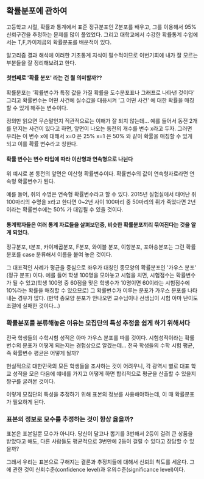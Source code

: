 ## 확률분포에 관하여

고등학교 시절, 확률과 통계에서 표준 정규분포인 Z분포를 배우고, 그를 이용해서 95% 신뢰구간을 추정하는 문제를 많이 풀었었다. 그리고 대학교에서 수강한 확률통계 수업에서는 T,F,카이제곱의 확률분포를 배운적이 있다.

알고리즘 결과 해석에 이러한 기초통계 지식이 필수적이므로 이번기회에 내가 잘 모르는 부분들을 잘 정리해보려고 한다.

#### 첫번째로 '확률 분포' 라는 건 뭘 의미할까??

확률분포는 '확률변수가 특정 값을 가질 확률을 도수분포표나 그래프로 나타낸 것이다'
그리고 확률변수는 어떤 사건에 실수값을 대응시켜 '그 어떤 사건' 에 대한 확률을 매칭할 수 있게 해주는 변수이다.


정의만 읽으면 무슨말인지 직관적으로는 이해가 잘 되지 않는데... 
예를 들어서 동전 2개를 던지는 사건이 있다고 하면, 앞면이 나오는 동전의 개수를 변수 x라고 두자.
그러면 우리는 이 변수 x에 대해서 x=0 은 25% x=1 은 50% 와 같이 확률을 매칭할 수 있게 되고
이를 확률 변수라고 칭한다.



#### 확률 변수는 변수 타입에 따라 이산형과 연속형으로 나뉜다

위 예시로 본 동전의 앞면은 이산형 확률변수이다. 확률변수의 값이 연속형자료라면 연속형 확률변수가 된다. 

예를 들어, 쥐의 수명은 연속형 확률변수라고 할 수 있다. 2015년 실험실에서 태어난 쥐 100마리의 수명을 x라고 한다면 0~2년 사이 100마리 중 50마리의 쥐가 죽었다면 2년 이라는 확률변수에는 50% 가 대입될 수 있을 것이다.  

#### 통계학자들은 여러 통계 자료들을 살펴보던중, 비슷한 확률분포끼리 묶여진다는 것을 알게 되었다.

정규분포, t분포, 카이제곱분포, F분포, 와이블 분포, 이항분포, 포아송분포는
그런 확률분포를 case 분류해서 이름을 붙여 놓은 것이다. 

그 대표적인 사례가 평균을 중심으로 좌우가 대칭인 종모양의 확률분포인 '가우스 분포' (정규 분포) 이다.
예를 들어 학생 100명을 모아놓고 시험을 치면, 시험점수는 확률변수가 될 수 있고(학생 100명 중 60점을 맞은 학생수가 10명이면 60이라는 시험점수에 10%라는 확률을 매칭할 수 있으므로)
그 확률변수가 이루는 분포가 가우스 분포를 나타내는 경우가 많다. (만약 종모양 분포가 안나오면 교수님이나 선생님이 시험 아마 난이도 조절에 실패한 것이다...)

### 확률분포를 분류해놓은 이유는 모집단의 특성 추정을 쉽게 하기 위해서다

전국 학생들의 수학시험 성적은 아마 가우스 분포를 따를 것이다. 시험성적이라는 확률변수의 분포가 어떻게 되는지는 경험상으로 알겠는데...   전국 학생들의 수학 시험 평균, 즉 확률변수 평균은 어떻게 될까? 

현실적으로 대한민국의 모든 학생들을 조사하는 것이 어려우니, 각 광역시 별로 대표 학교 성적을 모은 다음에 얘네를 가지고 어떻게 하면 합리적으로 평균을 산출할 수 있을지 짱구를 굴려본 것이다.   

이렇게 모집단의 특성을 추정하기 위해 표본의 정보를 사용해야하는데, 이 때 확률분포가 필요하게 된다.

### 표본의 정보로 모수를 추정하는 것이 항상 옳을까?

표본은 표본일뿐 모수가 아니다. 당신이 달고나 뽑기를 3번해서 2등이 걸려 큰 상품을 받았다고 해도, 다른 사람들도 평균적으로 3번만에 2등이 걸릴 수 있다고 장담할 수 있을까?

그래서 우리는 표본으로 구해지는 결론과 추정치들에 대해서 신뢰의 척도를 세운다.
그에 관한 것이 신뢰수준(confidence level)과 유의수준(significance level)이다. 



```python

```

